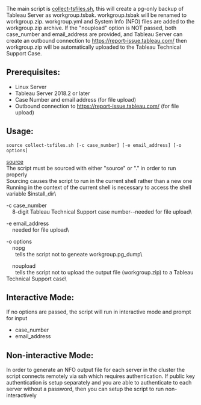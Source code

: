 The main script is [collect-tsfiles.sh](https://github.com/TLarson-Tableau/collect-tableauserver-files/blob/master/linux/collect-tsfiles.sh), this will create a pg-only backup of Tableau Server as workgroup.tsbak. workgroup.tsbak will be renamed to workgroup.zip. workgroup.yml and System Info (NFO) files are added to the workgroup.zip archive. If the "noupload" option is NOT passed, both case_number and email_address are provided, and  Tableau Server can create an outbound connection to https://report-issue.tableau.com/ then workgroup.zip will be automatically uploaded to the Tableau Technical Support Case.

## Prerequisites:
- Linux Server
- Tableau Server 2018.2 or later
- Case Number and email address (for file upload)
- Outbound connection to https://report-issue.tableau.com/ (for file upload)

## Usage:
```
source collect-tsfiles.sh [-c case_number] [-e email_address] [-o options]
```
[source](https://bash.cyberciti.biz/guide/Source_command)\
 The script must be sourced with either "source" or "." in order to run properly\
 Sourcing causes the script to run in the current shell rather than a new one\
 Running in the context of the current shell is necessary to access the shell variable $install_dir\

-c case_number\
&nbsp;&nbsp;&nbsp;&nbsp;8-digit Tableau Technical Support case number--needed for file upload\

-e email_address\
&nbsp;&nbsp;&nbsp;&nbsp;needed for file upload\

-o options\
&nbsp;&nbsp;&nbsp;&nbsp;nopg\
&nbsp;&nbsp;&nbsp;&nbsp;&nbsp;&nbsp;tells the script not to geneate workgroup.pg_dump\

&nbsp;&nbsp;&nbsp;&nbsp;noupload\
&nbsp;&nbsp;&nbsp;&nbsp;&nbsp;&nbsp;tells the script not to upload the output file (workgroup.zip) to a Tableau Technical Support case\


## Interactive Mode:

If no options are passed, the script will run in interactive mode and prompt for input
- case_number
- email_address

## Non-interactive Mode:
In order to generate an NFO output file for each server in the cluster the script connects remotely via ssh which requires authentication. If public key authentication is setup separately
and you are able to authenticate to each server without a password, then you can setup the script to run non-interactively
